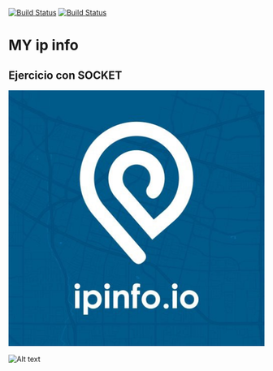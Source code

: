[![Build Status](https://img.shields.io/badge/Python-3.7-green?logo=python)]()
[![Build Status](https://img.shields.io/badge/Api-ipinfo.io-blue?logo=make)]()

# MY ip info



## Ejercicio con SOCKET


![Alt text](https://github.com/BarbatosRE/My-ip-info/blob/master/0_1MELUoNttmEQVseZ.jpg)


![Alt text](https://github.com/BarbatosRE/Repo-3/blob/master/agit.png?raw=true "chula y coffy")
